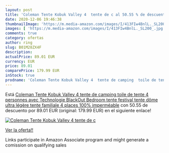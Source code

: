 ```yaml
---
layout: post
title: 'Coleman Tente Kobuk Valley 4  tente de c al 50.55 % de descuento'
date: 2020-12-06 19:46:38
thumbnailImage: 'https://m.media-amazon.com/images/I/413FIw4BnlL._SL200_.jpg'
images: [ 'https://m.media-amazon.com/images/I/413FIw4BnlL._SL200_.jpg' ]
comments: true
category: ofertas
author: ring
slug: B01M28ZX4F
description:
actualPrice: 89.01 EUR
currency: EUR
price: 89.01
comparePrice: 179.99 EUR
inStock: true
prodname: 'Coleman Tente Kobuk Valley 4  tente de camping  toile de tente 4 personnes avec Technologie BlackOut Bedroom  tente festival  tente dôme ultra légère  tente familiale 4 places  100% imperméable'
---
```


Está [Coleman Tente Kobuk Valley 4  tente de camping  toile de tente 4 personnes avec Technologie BlackOut Bedroom  tente festival  tente dôme ultra légère  tente familiale 4 places  100% imperméable](https://www.amazon.fr/dp/B01M28ZX4F/?tag=tolees0d-21) con 50.55 de descuento por 89.01 EUR (original: 179.99 EUR) en el siguiente enlace!

[![Coleman Tente Kobuk Valley 4  tente de c](https://m.media-amazon.com/images/I/413FIw4BnlL._SL200_.jpg)](https://www.amazon.fr/dp/B01M28ZX4F/?tag=tolees0d-21)

[Ver la oferta!!](https://www.amazon.fr/dp/B01M28ZX4F/?tag=tolees0d-21)

Links participate in Amazon Associate program and might generate a comission on qualifying sales


